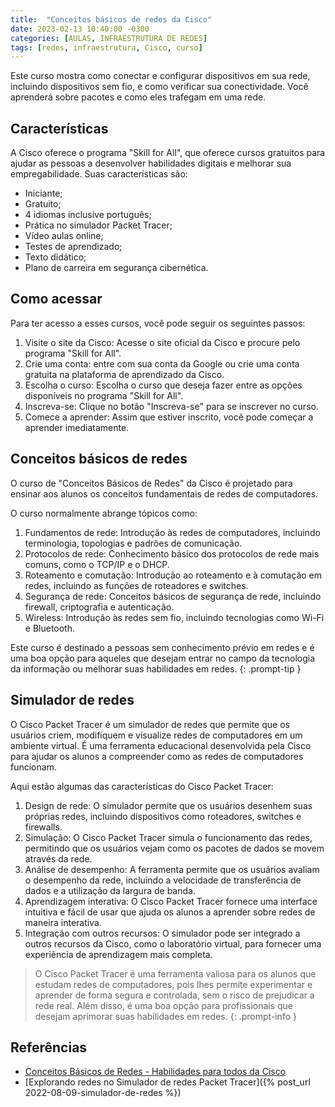 ```yaml
---
title:  "Conceitos básicos de redes da Cisco"
date: 2023-02-13 10:40:00 -0300
categories: [AULAS, INFRAESTRUTURA DE REDES]
tags: [redes, infraestrutura, Cisco, curso]
---
```

Este curso mostra como conectar e configurar dispositivos em sua rede, incluindo dispositivos sem fio, e como verificar sua conectividade. Você aprenderá sobre pacotes e como eles trafegam em uma rede.

## Características

A Cisco oferece o programa "Skill for All", que oferece cursos gratuitos para ajudar as pessoas a desenvolver habilidades digitais e melhorar sua empregabilidade. Suas características são:

- Iniciante;
- Gratuito;
- 4 idiomas inclusive português;
- Prática no simulador Packet Tracer;
- Vídeo aulas online;
- Testes de aprendizado;
- Texto didático;
- Plano de carreira em segurança cibernética.

## Como acessar

Para ter acesso a esses cursos, você pode seguir os seguintes passos:

1. Visite o site da Cisco: Acesse o site oficial da Cisco e procure pelo programa "Skill for All".
2. Crie uma conta: entre com sua conta da Google ou crie uma conta gratuita na plataforma de aprendizado da Cisco.
3. Escolha o curso: Escolha o curso que deseja fazer entre as opções disponíveis no programa "Skill for All".
4. Inscreva-se: Clique no botão "Inscreva-se" para se inscrever no curso.
5. Comece a aprender: Assim que estiver inscrito, você pode começar a aprender imediatamente.

## Conceitos básicos de redes

O curso de "Conceitos Básicos de Redes" da Cisco é projetado para ensinar aos alunos os conceitos fundamentais de redes de computadores. 

O curso normalmente abrange tópicos como:

1. Fundamentos de rede: Introdução às redes de computadores, incluindo terminologia, topologias e padrões de comunicação.
2. Protocolos de rede: Conhecimento básico dos protocolos de rede mais comuns, como o TCP/IP e o DHCP.
3. Roteamento e comutação: Introdução ao roteamento e à comutação em redes, incluindo as funções de roteadores e switches.
4. Segurança de rede: Conceitos básicos de segurança de rede, incluindo firewall, criptografia e autenticação.
5. Wireless: Introdução às redes sem fio, incluindo tecnologias como Wi-Fi e Bluetooth.

Este curso é destinado a pessoas sem conhecimento prévio em redes e é uma boa opção para aqueles que desejam entrar no campo da tecnologia da informação ou melhorar suas habilidades em redes.
{: .prompt-tip }

## Simulador de redes

O Cisco Packet Tracer é um simulador de redes que permite que os usuários criem, modifiquem e visualize redes de computadores em um ambiente virtual. É uma ferramenta educacional desenvolvida pela Cisco para ajudar os alunos a compreender como as redes de computadores funcionam.

Aqui estão algumas das características do Cisco Packet Tracer:

1. Design de rede: O simulador permite que os usuários desenhem suas próprias redes, incluindo dispositivos como roteadores, switches e firewalls.
2. Simulação: O Cisco Packet Tracer simula o funcionamento das redes, permitindo que os usuários vejam como os pacotes de dados se movem através da rede.
3. Análise de desempenho: A ferramenta permite que os usuários avaliam o desempenho da rede, incluindo a velocidade de transferência de dados e a utilização da largura de banda.
4. Aprendizagem interativa: O Cisco Packet Tracer fornece uma interface intuitiva e fácil de usar que ajuda os alunos a aprender sobre redes de maneira interativa.
5. Integração com outros recursos: O simulador pode ser integrado a outros recursos da Cisco, como o laboratório virtual, para fornecer uma experiência de aprendizagem mais completa.

> O Cisco Packet Tracer é uma ferramenta valiosa para os alunos que estudam redes de computadores, pois lhes permite experimentar e aprender de forma segura e controlada, sem o risco de prejudicar a rede real. Além disso, é uma boa opção para profissionais que desejam aprimorar suas habilidades em redes.
{: .prompt-info }

## Referências

- [Conceitos Básicos de Redes - Habilidades para todos da Cisco](https://skillsforall.com/course/networking-basics?userLang=pt-BR)
- [Explorando redes no Simulador de redes Packet Tracer]({% post_url 2022-08-09-simulador-de-redes %})
